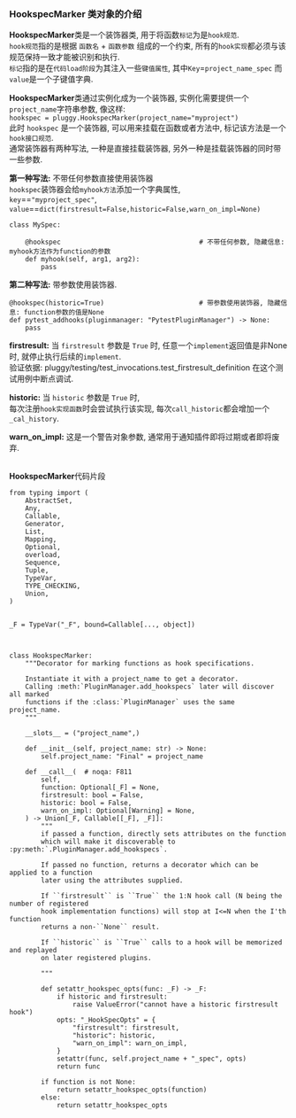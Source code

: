 
### HookspecMarker 类对象的介绍

**HookspecMarker**类是一个装饰器类, 用于将函数`标记`为是`hook规范`.   
`hook规范`指的是根据 `函数名` + `函数参数` 组成的一个约束, 所有的`hook实现`都必须与该规范保持一致才能被识别和执行.  
`标记`指的是在`代码load阶段`为其注入一些`键值属性`, 其中`Key`=`project_name_spec` 而 `value`是一个子键值字典.  

**HookspecMarker**类通过实例化成为一个装饰器, 实例化需要提供一个`project_name`字符串参数, 像这样:  
`hookspec = pluggy.HookspecMarker(project_name="myproject")`  
此时 `hookspec` 是一个装饰器, 可以用来挂载在函数或者方法中, 标记该方法是一个`hook接口规范`.  
通常装饰器有两种写法, 一种是直接挂载装饰器, 另外一种是挂载装饰器的同时带一些参数.  

**第一种写法:** 不带任何参数直接使用装饰器   
`hookspec`装饰器会给`myhook方法`添加一个字典属性,   
`key`==`"myproject_spec"`,    
`value`==`dict(firstresult=False,historic=False,warn_on_impl=None)`   
```python3
class MySpec:

    @hookspec                                   # 不带任何参数, 隐藏信息: myhook方法作为function的参数
    def myhook(self, arg1, arg2):                                  
        pass
```

**第二种写法:** 带参数使用装饰器.
```python3
@hookspec(historic=True)                        # 带参数使用装饰器, 隐藏信息: function参数的值是None
def pytest_addhooks(pluginmanager: "PytestPluginManager") -> None:
    pass
```

**firstresult:** 当 `firstresult` 参数是 `True` 时, 任意一个`implement`返回值是非None时, 就停止执行后续的`implement`.   
验证依据: pluggy/testing/test_invocations.test_firstresult_definition 在这个测试用例中断点调试.  


**historic:** 当 `historic` 参数是 `True` 时,   
每次注册`hook实现函数`时会尝试执行该实现, 每次`call_historic`都会增加一个`_cal_history`.  

**warn_on_impl:** 这是一个警告对象参数, 通常用于通知插件即将过期或者即将废弃.  

&nbsp;  
**HookspecMarker**代码片段
```python3
from typing import (
    AbstractSet,
    Any,
    Callable,
    Generator,
    List,
    Mapping,
    Optional,
    overload,
    Sequence,
    Tuple,
    TypeVar,
    TYPE_CHECKING,
    Union,
)


_F = TypeVar("_F", bound=Callable[..., object])



class HookspecMarker:
    """Decorator for marking functions as hook specifications.

    Instantiate it with a project_name to get a decorator.
    Calling :meth:`PluginManager.add_hookspecs` later will discover all marked
    functions if the :class:`PluginManager` uses the same project_name.
    """

    __slots__ = ("project_name",)

    def __init__(self, project_name: str) -> None:
        self.project_name: "Final" = project_name

    def __call__(  # noqa: F811
        self,
        function: Optional[_F] = None,
        firstresult: bool = False,
        historic: bool = False,
        warn_on_impl: Optional[Warning] = None,
    ) -> Union[_F, Callable[[_F], _F]]:
        """
        if passed a function, directly sets attributes on the function
        which will make it discoverable to :py:meth:`.PluginManager.add_hookspecs`.
        
        If passed no function, returns a decorator which can be applied to a function
        later using the attributes supplied.
        
        If ``firstresult`` is ``True`` the 1:N hook call (N being the number of registered
        hook implementation functions) will stop at I<=N when the I'th function
        returns a non-``None`` result.
        
        If ``historic`` is ``True`` calls to a hook will be memorized and replayed
        on later registered plugins.  

        """

        def setattr_hookspec_opts(func: _F) -> _F:
            if historic and firstresult:
                raise ValueError("cannot have a historic firstresult hook")
            opts: "_HookSpecOpts" = {
                "firstresult": firstresult,
                "historic": historic,
                "warn_on_impl": warn_on_impl,
            }
            setattr(func, self.project_name + "_spec", opts)
            return func

        if function is not None:
            return setattr_hookspec_opts(function)
        else:
            return setattr_hookspec_opts

```